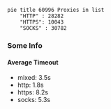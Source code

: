 
```mermaid
pie title 60996 Proxies in list
    "HTTP" : 28282
    "HTTPS": 10043
    "SOCKS" : 30782
```

### Some Info
#### Average Timeout

- mixed: 3.5s
- http: 1.8s
- https: 8.2s
- socks: 5.3s